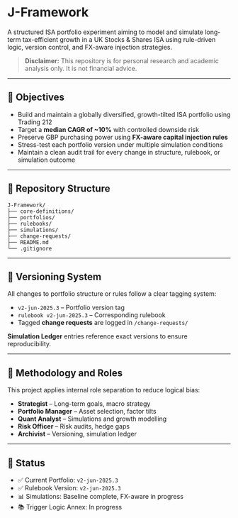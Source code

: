 # J-Framework

A structured ISA portfolio experiment aiming to model and simulate long-term tax-efficient growth in a UK Stocks & Shares ISA using rule-driven logic, version control, and FX-aware injection strategies.

> **Disclaimer:** This repository is for personal research and academic analysis only. It is not financial advice.

---

## 🎯 Objectives

- Build and maintain a globally diversified, growth-tilted ISA portfolio using Trading 212
- Target a **median CAGR of ~10%** with controlled downside risk
- Preserve GBP purchasing power using **FX-aware capital injection rules**
- Stress-test each portfolio version under multiple simulation conditions
- Maintain a clean audit trail for every change in structure, rulebook, or simulation outcome

---

## 📁 Repository Structure

```
J-Framework/
├── core-definitions/
├── portfolios/
├── rulebooks/
├── simulations/
├── change-requests/
├── README.md
└── .gitignore
```

---

## 🔄 Versioning System

All changes to portfolio structure or rules follow a clear tagging system:

- `v2-jun-2025.3` – Portfolio version tag
- `rulebook v2-jun-2025.3` – Corresponding rulebook
- Tagged **change requests** are logged in `/change-requests/`

**Simulation Ledger** entries reference exact versions to ensure reproducibility.

---

## 🧠 Methodology and Roles

This project applies internal role separation to reduce logical bias:

- **Strategist** – Long-term goals, macro strategy
- **Portfolio Manager** – Asset selection, factor tilts
- **Quant Analyst** – Simulations and growth modelling
- **Risk Officer** – Risk audits, hedge gaps
- **Archivist** – Versioning, simulation ledger

---

## 📌 Status

- ✅ Current Portfolio: `v2-jun-2025.3`
- ✅ Rulebook Version: `v2-jun-2025.3`
- 📊 Simulations: Baseline complete, FX-aware in progress
- 📚 Trigger Logic Annex: In progress
